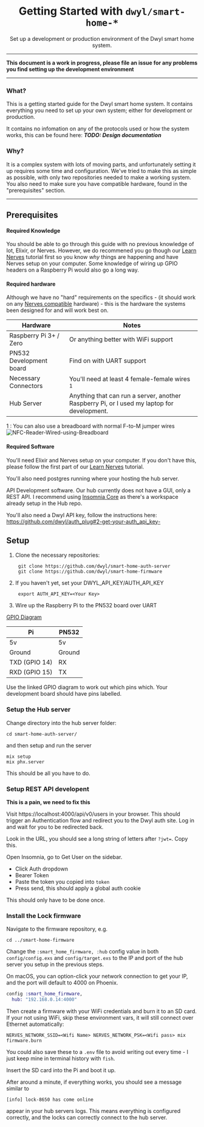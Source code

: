 <div align="center">

# Getting Started with `dwyl/smart-home-*`
Set up a development or production environment of the Dwyl smart home system.

____

</div>

**This document is a work in progress, 
please file an issue for any problems you find setting up the
development environment**

----

### What?
This is a getting started guide for the Dwyl smart home system.
It contains everything you need to set up your own system;
either for development or production.

It contains no infomation on any of the protocols used or how the system works,
this can be found here: ***TODO: Design documentation***

### Why?
It is a complex system with lots of moving parts, 
and unfortunately setting it up requires some time and configuration. 
We've tried to make this as simple as possible, with only
two repositories needed to make a working system. 
You also need to make sure you have compatible hardware, 
found in the "prerequisites" section.

----

## Prerequisites

#### Required Knowledge

You should be able to go through this guide with no previous knowledge of Iot,
Elixir, or Nerves. 
However, we do recommened you go though our [Learn Nerves](https://github.com/dwyl/learn-nerves)
tutorial first so you know *why* things are happening and have Nerves setup
on your computer.
Some knowledge of wiring up GPIO headers on a Raspberry Pi would also
go a long way.

#### Required hardware
Although we have no "hard" requirements on the specifics - 
(it should work on any [Nerves compatible](https://hexdocs.pm/nerves/targets.html)
hardware) - this is the hardware the systems been designed for and will work
best on.

| Hardware | Notes |
|----------|--------|
Raspberry Pi 3+ / Zero | Or anything better with WiFi support
PN532 Development board | Find on with UART support
Necessary Connectors | You'll need at least 4 female-female wires <sup>1</sup>
Hub Server | Anything that can run a server, another Raspberry Pi, or I used my laptop for development.

1 : You can also use a breadboard with normal F-to-M jumper wires
![NFC-Reader-Wired-using-Breadboard](https://i.imgur.com/g7JqsfO.png)


#### Required Software

You'll need Elixir and Nerves setup on your computer. 
If you don't have this, please follow the first part of our 
[Learn Nerves](https://github.com/dwyl/learn-nerves) tutorial.

You'll also need postgres running where your hosting the hub server.

API Development software. Our hub currently does not have a GUI,
only a REST API. 
I recommend using [Insomnia Core](https://insomnia.rest/) as there's a 
workspace already setup in the Hub repo.

You'll also need a Dwyl API key, follow the instructions here:
https://github.com/dwyl/auth_plug#2-get-your-auth_api_key-

## Setup

1. Clone the necessary repositories:

        git clone https://github.com/dwyl/smart-home-auth-server
        git clone https://github.com/dwyl/smart-home-firmware

2. If you haven't yet, set your DWYL_API_KEY/AUTH_API_KEY

        export AUTH_API_KEY=<Your Key> 

3. Wire up the Raspberry Pi to the PN532 board over UART

  [GPIO Diagram](https://pinout.xyz/pinout/uart)

  | Pi           | PN532 |
  |--------------|-------|
  5v             | 5v
  Ground         | Ground 
  TXD (GPIO 14)  | RX
  RXD (GPIO 15)  | TX

Use the linked GPIO diagram to work out which pins which. Your development
board should have pins labelled.

### Setup the Hub server
Change directory into the hub server folder:
      
    cd smart-home-auth-server/

and then setup and run the server

    mix setup
    mix phx.server

This should be all you have to do.


### Setup REST API developent

**This is a pain, we need to fix this**

Visit https://localhost:4000/api/v0/users in your browser. 
This should trigger an Authentication flow and redirect you to the 
Dwyl auth site.
Log in and wait for you to be redirected back.

Look in the URL, you should see a long string of letters after `?jwt=`. 
Copy this.

Open Insomnia, go to Get User on the sidebar.
 - Click Auth dropdown
 - Bearer Token
 - Paste the token you copied into `token`
 - Press send, this should apply a global auth cookie

This should only have to be done once.

### Install the Lock firmware

Navigate to the firmware repository, e.g.

    cd ../smart-home-firmware

Change the `:smart_home_firmware, :hub` config value in both
`config/config.exs` and `config/target.exs` to the IP and port of
the hub server you setup in the previous steps.

On macOS, you can option-click your network connection to get your IP, and the
port will default to 4000 on Phoenix.

```elixir
config :smart_home_firmware,
  hub: "192.168.0.14:4000"
```

Then create a firmware with your WiFi credentials and burn it to an SD card. 
If your not using WiFi, skip these environment vars, 
it will still connect over Ethernet automatically:

```
NERVES_NETWORK_SSID=<Wifi Name> NERVES_NETWORK_PSK=<Wifi pass> mix firmware.burn
```

You could also save these to a `.env` file to avoid writing out every time - 
I just keep mine in terminal history with `fish`.

Insert the SD card into the Pi and boot it up.

After around a minute, if everything works, you should see a message similar to
```
[info] lock-8650 has come online
```

appear in your hub servers logs. This means everything is configured correctly,
and the locks can correctly connect to the hub server.
